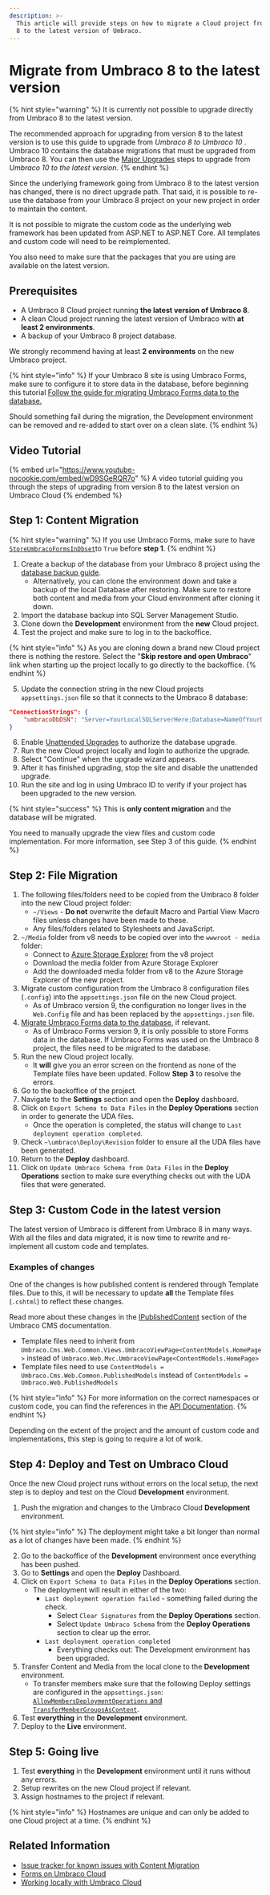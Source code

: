 ```yaml
---
description: >-
  This article will provide steps on how to migrate a Cloud project from Umbraco
  8 to the latest version of Umbraco.
---
```


# Migrate from Umbraco 8 to the latest version

{% hint style="warning" %}
It is currently not possible to upgrade directly from Umbraco 8 to the latest version.

The recommended approach for upgrading from version 8 to the latest version is to use this guide to upgrade from _Umbraco 8 to Umbraco 10_ . Umbraco 10 contains the database migrations that must be upgraded from Umbraco 8. You can then use the [Major Upgrades](../major-upgrades.md) steps to upgrade from _Umbraco 10 to the latest version_.
{% endhint %}

Since the underlying framework going from Umbraco 8 to the latest version has changed, there is no direct upgrade path. That said, it is possible to re-use the database from your Umbraco 8 project on your new project in order to maintain the content.

It is not possible to migrate the custom code as the underlying web framework has been updated from ASP.NET to ASP.NET Core. All templates and custom code will need to be reimplemented.

You also need to make sure that the packages that you are using are available on the latest version.

## Prerequisites

* A Umbraco 8 Cloud project running **the latest version of Umbraco 8**.
* A clean Cloud project running the latest version of Umbraco with **at least 2 environments**.
* A backup of your Umbraco 8 project database.

We strongly recommend having at least **2 environments** on the new Umbraco project.

{% hint style="info" %}
If your Umbraco 8 site is using Umbraco Forms, make sure to configure it to store data in the database, before beginning this tutorial [Follow the guide for migrating Umbraco Forms data to the database.](https://docs.umbraco.com/umbraco-forms/developer/forms-in-the-database)

Should something fail during the migration, the Development environment can be removed and re-added to start over on a clean slate.
{% endhint %}

## Video Tutorial

{% embed url="https://www.youtube-nocookie.com/embed/wD9SGeRQR7o" %}
A video tutorial guiding you through the steps of upgrading from version 8 to the latest version on Umbraco Cloud
{% endembed %}

## Step 1: Content Migration

{% hint style="warning" %}
If you use Umbraco Forms, make sure to have [`StoreUmbracoFormsInDbset`](https://docs.umbraco.com/umbraco-forms/developer/forms-in-the-database#enable-storing-forms-definitions-in-the-database)to `True` before **step 1**.
{% endhint %}

1. Create a backup of the database from your Umbraco 8 project using the [database backup guide](../../databases/backups.md).
   * Alternatively, you can clone the environment down and take a backup of the local Database after restoring. Make sure to restore both content and media from your Cloud environment after cloning it down.&#x20;
2. Import the database backup into SQL Server Management Studio.
3. Clone down the **Development** environment from the **new** Cloud project.
4. Test the project and make sure to log in to the backoffice.

{% hint style="info" %}
As you are cloning down a brand new Cloud project there is nothing the restore. Select the "**Skip restore and open Umbraco**" link when starting up the project locally to go directly to the backoffice.
{% endhint %}

5. Update the connection string in the new Cloud projects `appsettings.json` file so that it connects to the Umbraco 8 database:

```json
"ConnectionStrings": {
    "umbracoDbDSN": "Server=YourLocalSQLServerHere;Database=NameOfYourDatabaseHere;User Id=NameOfYourUserHere;Password=YourPasswordHere;TrustServerCertificate=True"
}
```

6. Enable [Unattended Upgrades](https://docs.umbraco.com/umbraco-cms/fundamentals/setup/upgrading#enable-the-unattended-upgrade-feature) to authorize the database upgrade.
7. Run the new Cloud project locally and login to authorize the upgrade.
8. Select "Continue" when the upgrade wizard appears.
9. After it has finished upgrading, stop the site and disable the unattended upgrade.
10. Run the site and log in using Umbraco ID to verify if your project has been upgraded to the new version.

{% hint style="success" %}
This is **only content migration** and the database will be migrated.

You need to manually upgrade the view files and custom code implementation. For more information, see Step 3 of this guide.
{% endhint %}

## Step 2: File Migration

1. The following files/folders need to be copied from the Umbraco 8 folder into the new Cloud project folder:
   * `~/Views` - **Do not** overwrite the default Macro and Partial View Macro files unless changes have been made to these.
   * Any files/folders related to Stylesheets and JavaScript.
2. `~/Media` folder from v8 needs to be copied over into the `wwwroot - media` folder:
   * Connect to [Azure Storage Explorer](../../set-up/media/connect-to-azure-storage-explorer.md) from the v8 project
   * Download the media folder from Azure Storage Explorer
   * Add the downloaded media folder from v8 to the Azure Storage Explorer of the new project.
3. Migrate custom configuration from the Umbraco 8 configuration files (`.config`) into the `appsettings.json` file on the new Cloud project.
   * As of Umbraco version 9, the configuration no longer lives in the `Web.Config` file and has been replaced by the `appsettings.json` file.
4. [Migrate Umbraco Forms data to the database](https://docs.umbraco.com/umbraco-forms/developer/forms-in-the-database), if relevant.
   * As of Umbraco Forms version 9, it is only possible to store Forms data in the database. If Umbraco Forms was used on the Umbraco 8 project, the files need to be migrated to the database.
5. Run the new Cloud project locally.
   * It **will** give you an error screen on the frontend as none of the Template files have been updated. Follow **Step 3** to resolve the errors.
6. Go to the backoffice of the project.
7. Navigate to the **Settings** section and open the **Deploy** dashboard.
8. Click on `Export Schema to Data Files` in the **Deploy Operations** section in order to generate the UDA files.
   * Once the operation is completed, the status will change to `Last deployment operation completed`.
9. Check `~\umbraco\Deploy\Revision` folder to ensure all the UDA files have been generated.
10. Return to the **Deploy** dashboard.
11. Click on `Update Umbraco Schema from Data Files` in the **Deploy Operations** section to make sure everything checks out with the UDA files that were generated.

## Step 3: Custom Code in the latest version

The latest version of Umbraco is different from Umbraco 8 in many ways. With all the files and data migrated, it is now time to rewrite and re-implement all custom code and templates.

### Examples of changes

One of the changes is how published content is rendered through Template files. Due to this, it will be necessary to update **all** the Template files (`.cshtml`) to reflect these changes.

Read more about these changes in the [IPublishedContent](https://docs.umbraco.com/umbraco-cms/reference/querying/ipublishedcontent) section of the Umbraco CMS documentation.

* Template files need to inherit from `Umbraco.Cms.Web.Common.Views.UmbracoViewPage<ContentModels.HomePage>` instead of `Umbraco.Web.Mvc.UmbracoViewPage<ContentModels.HomePage>`
* Template files need to use `ContentModels = Umbraco.Cms.Web.Common.PublishedModels` instead of `ContentModels = Umbraco.Web.PublishedModels`

{% hint style="info" %}
For more information on the correct namespaces or custom code, you can find the references in the [API Documentation](https://docs.umbraco.com/umbraco-cms/reference/api-documentation).
{% endhint %}

Depending on the extent of the project and the amount of custom code and implementations, this step is going to require a lot of work.

## Step 4: Deploy and Test on Umbraco Cloud

Once the new Cloud project runs without errors on the local setup, the next step is to deploy and test on the Cloud **Development** environment.

1. Push the migration and changes to the Umbraco Cloud **Development** environment.

{% hint style="info" %}
The deployment might take a bit longer than normal as a lot of changes have been made.
{% endhint %}

2. Go to the backoffice of the **Development** environment once everything has been pushed.
3. Go to **Settings** and open the **Deploy** Dashboard.
4. Click on `Export Schema to Data Files` in the **Deploy Operations** section.
   * The deployment will result in either of the two:
     * `Last deployment operation failed` - something failed during the check.
       * Select `Clear Signatures` from the **Deploy Operations** section.
       * Select `Update Umbraco Schema` from the **Deploy Operations** section to clear up the error.
     * `Last deployment operation completed`
       * Everything checks out: The Development environment has been upgraded.
5. Transfer Content and Media from the local clone to the **Development** environment.
   * To transfer members make sure that the following Deploy settings are configured in the `appsettings.json`: [`AllowMembersDeploymentOperations` and `TransferMemberGroupsAsContent`](https://docs.umbraco.com/umbraco-deploy/deploy-settings#allowmembersdeploymentoperations-and-transfermembergroupsascontent).
6. Test **everything** in the **Development** environment.
7. Deploy to the **Live** environment.

## Step 5: Going live

1. Test **everything** in the **Development** environment until it runs without any errors.
2. Setup rewrites on the new Cloud project if relevant.
3. Assign hostnames to the project if relevant.

{% hint style="info" %}
Hostnames are unique and can only be added to one Cloud project at a time.
{% endhint %}

## Related Information

* [Issue tracker for known issues with Content Migration](https://github.com/umbraco/UmbracoDocs/issues)
* [Forms on Umbraco Cloud](../../deployment/umbraco-forms-on-cloud.md)
* [Working locally with Umbraco Cloud](../../set-up/working-locally.md)
